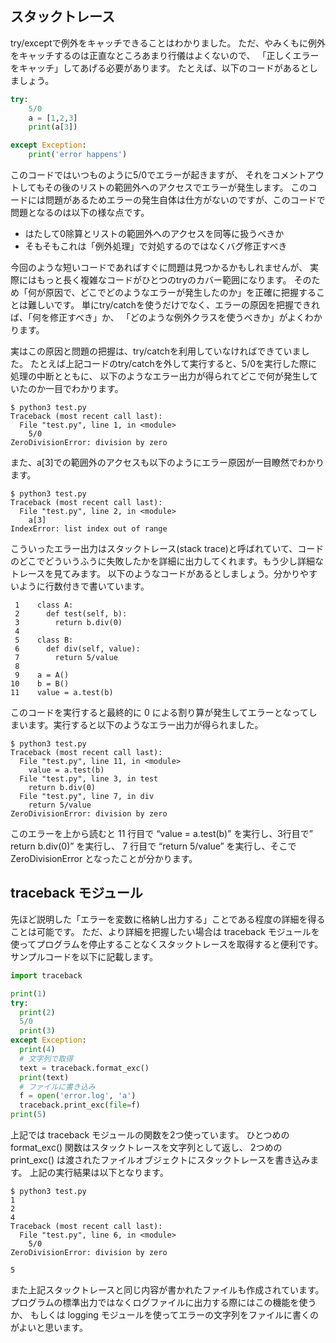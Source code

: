 ## スタックトレース

try/exceptで例外をキャッチできることはわかりました。
ただ、やみくもに例外をキャッチするのは正直なところあまり行儀はよくないので、
「正しくエラーをキャッチ」してあげる必要があります。
たとえば、以下のコードがあるとしましょう。

```python
try:
    5/0
    a = [1,2,3]
    print(a[3])

except Exception:
    print('error happens')
```

このコードではいつものように5/0でエラーが起きますが、
それをコメントアウトしてもその後のリストの範囲外へのアクセスでエラーが発生します。
このコードには問題があるためエラーの発生自体は仕方がないのですが、このコードで問題となるのは以下の様な点です。

*	はたして0除算とリストの範囲外へのアクセスを同等に扱うべきか
*	そもそもこれは「例外処理」で対処するのではなくバグ修正すべき

今回のような短いコードであればすぐに問題は見つかるかもしれませんが、
実際にはもっと長く複雑なコードがひとつのtryのカバー範囲になります。
そのため「何が原因で、どこでどのようなエラーが発生したのか」を正確に把握することは難しいです。
単にtry/catchを使うだけでなく、エラーの原因を把握できれば、「何を修正すべき」か、
「どのような例外クラスを使うべきか」がよくわかります。

実はこの原因と問題の把握は、try/catchを利用していなければできていました。
たとえば上記コードのtry/catchを外して実行すると、5/0を実行した際に処理の中断とともに、
以下のようなエラー出力が得られてどこで何が発生していたのか一目でわかります。

```
$ python3 test.py
Traceback (most recent call last):
  File "test.py", line 1, in <module>
    5/0
ZeroDivisionError: division by zero
```

また、a[3]での範囲外のアクセスも以下のようにエラー原因が一目瞭然でわかります。

```
$ python3 test.py
Traceback (most recent call last):
  File "test.py", line 2, in <module>
    a[3]
IndexError: list index out of range
```

こういったエラー出力はスタックトレース(stack trace)と呼ばれていて、コードのどこでどういうふうに失敗したかを詳細に出力してくれます。もう少し詳細なトレースを見てみます。
以下のようなコードがあるとしましょう。分かりやすいように行数付きで書いています。

```
 1    class A:
 2      def test(self, b):
 3        return b.div(0)
 4
 5    class B:
 6      def div(self, value):
 7        return 5/value
 8
 9    a = A()
10    b = B()
11    value = a.test(b)
```

このコードを実行すると最終的に 0 による割り算が発生してエラーとなってしまいます。実行すると以下のようなエラー出力が得られました。

```
$ python3 test.py
Traceback (most recent call last):
  File "test.py", line 11, in <module>
    value = a.test(b)
  File "test.py", line 3, in test
    return b.div(0)
  File "test.py", line 7, in div
    return 5/value
ZeroDivisionError: division by zero
```

このエラーを上から読むと 11 行目で “value = a.test(b)” を実行し、3行目で” return b.div(0)” を実行し、
7 行目で “return 5/value” を実行し、そこで ZeroDivisionError となったことが分かります。

## traceback モジュール

先ほど説明した「エラーを変数に格納し出力する」ことである程度の詳細を得ることは可能です。
ただ、より詳細を把握したい場合は traceback モジュールを使ってプログラムを停止することなくスタックトレースを取得すると便利です。
サンプルコードを以下に記載します。

```python
import traceback

print(1)
try:
  print(2)
  5/0
  print(3)
except Exception:
  print(4)
  # 文字列で取得
  text = traceback.format_exc()
  print(text)
  # ファイルに書き込み
  f = open('error.log', 'a')
  traceback.print_exc(file=f)
print(5)
```

上記では traceback モジュールの関数を2つ使っています。
ひとつめの format_exc() 関数はスタックトレースを文字列として返し、
2つめのprint_exc() は渡されたファイルオブジェクトにスタックトレースを書き込みます。
上記の実行結果は以下となります。

```
$ python3 test.py
1
2
4
Traceback (most recent call last):
  File "test.py", line 6, in <module>
    5/0
ZeroDivisionError: division by zero

5
```

また上記スタックトレースと同じ内容が書かれたファイルも作成されています。
プログラムの標準出力ではなくログファイルに出力する際にはこの機能を使うか、
もしくは logging モジュールを使ってエラーの文字列をファイルに書くのがよいと思います。
